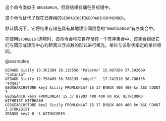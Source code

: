 这个命令类似于 `GEOSEARCH`，但将结果存储在目标键中。

这个命令替代了现在已弃用的`GEORADIUS`和`GEORADIUSBYMEMBER`。

默认情况下，它将结果存储在具有其地理空间信息的“destination”有序集合中。

在使用`STOREDIST`选项时，该命令会将项目存储在一个有序集合中，该集合根据它们与圆形或矩形中心的距离以浮点数的形式进行填充，单位与该形状指定的单位相同。

@examples

```cli
GEOADD Sicily 13.361389 38.115556 "Palermo" 15.087269 37.502669 "Catania"
GEOADD Sicily 12.758489 38.788135 "edge1"   17.241510 38.788135 "edge2" 
GEOSEARCHSTORE key1 Sicily FROMLONLAT 15 37 BYBOX 400 400 km ASC COUNT 3
GEOSEARCH key1 FROMLONLAT 15 37 BYBOX 400 400 km ASC WITHCOORD WITHDIST WITHHASH
GEOSEARCHSTORE key2 Sicily FROMLONLAT 15 37 BYBOX 400 400 km ASC COUNT 3 STOREDIST
ZRANGE key2 0 -1 WITHSCORES
```
